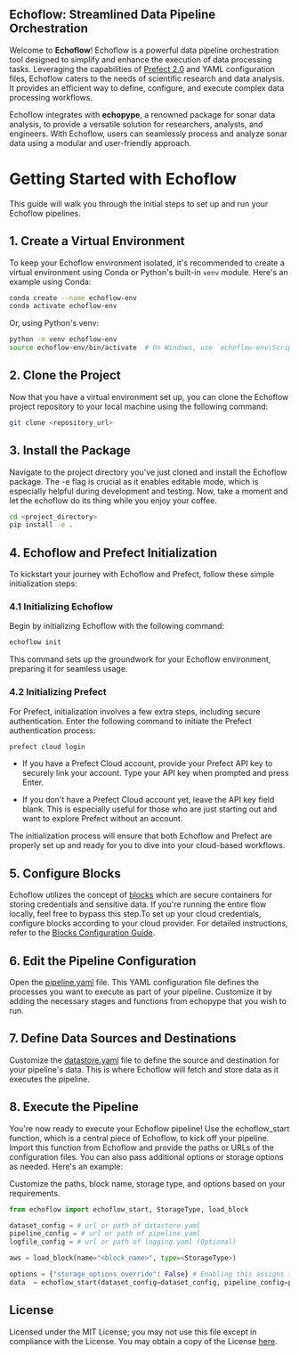 ## Echoflow: Streamlined Data Pipeline Orchestration

Welcome to **Echoflow**! Echoflow is a powerful data pipeline orchestration tool designed to simplify and enhance the execution of data processing tasks. Leveraging the capabilities of [Prefect 2.0](https://www.prefect.io/) and YAML configuration files, Echoflow caters to the needs of scientific research and data analysis. It provides an efficient way to define, configure, and execute complex data processing workflows.

Echoflow integrates with **echopype**, a renowned package for sonar data analysis, to provide a versatile solution for researchers, analysts, and engineers. With Echoflow, users can seamlessly process and analyze sonar data using a modular and user-friendly approach.


# Getting Started with Echoflow

This guide will walk you through the initial steps to set up and run your Echoflow pipelines.

## 1. Create a Virtual Environment

To keep your Echoflow environment isolated, it's recommended to create a virtual environment using Conda or Python's built-in `venv` module. Here's an example using Conda:

```bash
conda create --name echoflow-env
conda activate echoflow-env
```

Or, using Python's venv:

```bash
python -m venv echoflow-env
source echoflow-env/bin/activate  # On Windows, use `echoflow-env\Scripts\activate`
```

## 2. Clone the Project
Now that you have a virtual environment set up, you can clone the Echoflow project repository to your local machine using the following command:

```bash
git clone <repository_url>
```

## 3. Install the Package
Navigate to the project directory you've just cloned and install the Echoflow package. The -e flag is crucial as it enables editable mode, which is especially helpful during development and testing. Now, take a moment and let the echoflow do its thing while you enjoy your coffee.

```bash
cd <project_directory>
pip install -e .
```

## 4. Echoflow and Prefect Initialization

To kickstart your journey with Echoflow and Prefect, follow these simple initialization steps:

### 4.1 Initializing Echoflow
Begin by initializing Echoflow with the following command:

```bash
echoflow init
```
This command sets up the groundwork for your Echoflow environment, preparing it for seamless usage.

### 4.2 Initializing Prefect
For Prefect, initialization involves a few extra steps, including secure authentication. Enter the following command to initiate the Prefect authentication process:

```bash
prefect cloud login
```

- If you have a Prefect Cloud account, provide your Prefect API key to securely link your account. Type your API key when prompted and press Enter.

- If you don't have a Prefect Cloud account yet, leave the API key field blank. This is especially useful for those who are just starting out and want to explore Prefect without an account.

The initialization process will ensure that both Echoflow and Prefect are properly set up and ready for you to dive into your cloud-based workflows.

## 5. Configure Blocks
Echoflow utilizes the concept of [blocks](./docs/configuration/blocks.md) which are secure containers for storing credentials and sensitive data. If you're running the entire flow locally, feel free to bypass this step.To set up your cloud credentials, configure blocks according to your cloud provider. For detailed instructions, refer to the [Blocks Configuration Guide](./docs/configuration/blocks.md#creating-credential-blocks).

## 6. Edit the Pipeline Configuration
Open the [pipeline.yaml](./docs/configuration/pipeline.md) file. This YAML configuration file defines the processes you want to execute as part of your pipeline. Customize it by adding the necessary stages and functions from echopype that you wish to run.

## 7. Define Data Sources and Destinations
Customize the [datastore.yaml](./docs/configuration/datastore.md) file to define the source and destination for your pipeline's data. This is where Echoflow will fetch and store data as it executes the pipeline.

## 8. Execute the Pipeline
You're now ready to execute your Echoflow pipeline! Use the echoflow_start function, which is a central piece of Echoflow, to kick off your pipeline. Import this function from Echoflow and provide the paths or URLs of the configuration files. You can also pass additional options or storage options as needed. Here's an example:

Customize the paths, block name, storage type, and options based on your requirements.


```python
from echoflow import echoflow_start, StorageType, load_block

dataset_config = # url or path of datastore.yaml
pipeline_config = # url or path of pipeline.yaml
logfile_config = # url or path of logging.yaml (Optional)

aws = load_block(name="<block_name>", type=<StorageType>)

options = {"storage_options_override": False} # Enabling this assigns the block for universal use, avoiding the need for repetitive configurations when employing a single credential block throughout the application.
data  = echoflow_start(dataset_config=dataset_config, pipeline_config=pipeline_config, logging_config=logfile_config, storage_options=aws, options=options)
```

## License

Licensed under the MIT License; you may not use this file except in compliance with the License. You may obtain a copy of the License [here](./LICENSE).
